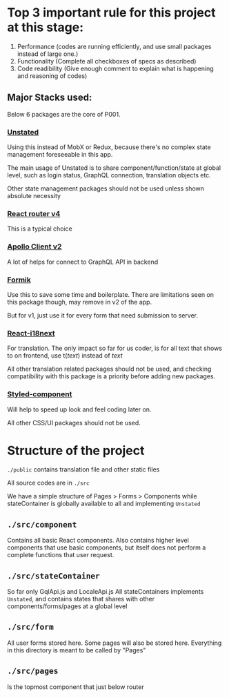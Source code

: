 # Top 3 important rule for this project at this stage:
1. Performance (codes are running efficiently, and use small packages instead of large one.)
2. Functionality (Complete all checkboxes of specs as described)
3. Code readibility (Give enough comment to explain what is happening and reasoning of codes)




## Major Stacks used:

Below 6 packages are the core of P001.

### [Unstated](https://github.com/jamiebuilds/unstated)

Using this instead of MobX or Redux, because there's no complex state management foreseeable in this app.

The main usage of Unstated is to share component/function/state at global level, such as login status, GraphQL connection, translation objects etc.

Other state management packages should not be used unless shown absolute necessity

### [React router v4](https://github.com/ReactTraining/react-router)

This is a typical choice


### [Apollo Client v2](https://github.com/apollographql/apollo-client)

A lot of helps for connect to GraphQL API in backend


### [Formik](https://github.com/jaredpalmer/formik)

Use this to save some time and boilerplate.  There are limitations seen on this package though, may remove in v2 of the app.

But for v1, just use it for every form that need submission to server.


### [React-i18next](https://github.com/i18next/react-i18next)

For translation.  The only impact so far for us coder, is for all text that shows to on frontend, use t(*text*) instead of *text*

All other translation related packages should not be used, and checking compatibility with this package is a priority before adding new packages.


### [Styled-component](https://github.com/styled-components/styled-components)

Will help to speed up look and feel coding later on.

All other CSS/UI packages should not be used.


# Structure of the project

`./public` contains translation file and other static files

All source codes are in `./src`

We have a simple structure of Pages > Forms > Components
while stateContainer is globally available to all and implementing `Unstated`


## `./src/component`
Contains all basic React components.
Also contains higher level components that use basic components, but itself does not perform a complete functions that user request.

## `./src/stateContainer`
So far only GqlApi.js and LocaleApi.js
All stateContainers implements `Unstated`, and contains states that shares with other components/forms/pages at a global level

## `./src/form`
All user forms stored here.
Some pages will also be stored here.
Everything in this directory is meant to be called by "Pages"

## `./src/pages`
Is the topmost component that just below router
